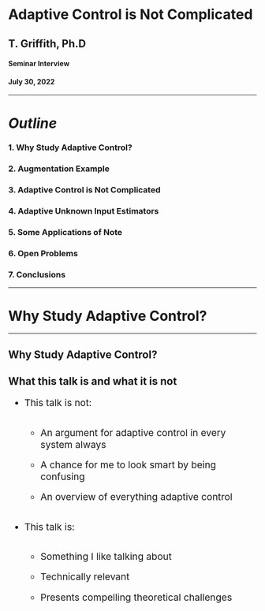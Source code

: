 <!-- .slide: data-background="#003C71" class="dark" -->

# Adaptive Control is Not Complicated

## T. Griffith, Ph.D
#### Seminar Interview

#### July 30, 2022

---

<!-- .slide: data-background="#ffffff" class="light" -->
# ***Outline***

### 1. Why Study Adaptive Control?
### 2. Augmentation Example
### 3. Adaptive Control is Not Complicated
### 4. Adaptive Unknown Input Estimators
### 5. Some Applications of Note
### 6. Open Problems
### 7. Conclusions 


---
<!-- .slide: data-background="#003C71" class="dark" -->

# Why Study Adaptive Control?



---

<section>
<h1> Why Study Adaptive Control? </h1>
<h2> What this talk is and what it is not</h2>
<style>
.vertical-center {
  min-height: 100%;  /* Fallback for browsers do NOT support vh unit */
  min-height: 100vh; /* These two lines are counted as one :-)       */

  display: flex;
  align-items: center;
}

.reveal blockquote {
text-align: center;
width: 65%;
border: solid;
box-shadow: none;
background: #eaeaea;
}

.container{
    display: flex;
}
.col{
    flex: 1;
}
</style>

<div class="container vertical-center">

<div class="col">

<ul style="font-size:2vw">
<li style="padding-bottom:0.9em"> This talk is not:</li>
<ul>
  <li style="padding-bottom:0.9em"> An argument for adaptive control in every system always</li>
  <li style="padding-bottom:0.9em"> A chance for me to look smart by being confusing</li>
  <li style="padding-bottom:0.9em"> An overview of everything adaptive control</li>
  </ul>
</ul> 
</div>



<div class="col">
<ul style="font-size:2vw">
<li style="padding-bottom:0.9em"> This talk is:</li>
<ul>
  <li style="padding-bottom:0.9em"> Something I like talking about</li>
  <li style="padding-bottom:0.9em"> Technically relevant</li>
  <li style="padding-bottom:0.9em"> Presents compelling theoretical challenges</li>
  </ul>
</ul> 



</div>
</div>
</section>

<section>
<h1> Why Study Adaptive Control? </h1>
<h2> Some perspectives </h2>
<style>
.vertical-center {
  min-height: 100%;  /* Fallback for browsers do NOT support vh unit */
  min-height: 100vh; /* These two lines are counted as one :-)       */

  display: flex;
  align-items: center;
}

.reveal blockquote {
text-align: center;
width: 65%;
border: solid;
box-shadow: none;
background: #eaeaea;
}

.container{
    display: flex;
}
.col{
    flex: 1;
}
</style>

<div class="container vertical-center">

<div class="col">

<ul style="font-size:1.5vw">
<li style="padding-bottom:0.9em">Classical vs. stochastic vs. adaptive control </li>
<li style="padding-bottom:0.9em"> Flight and Space Structure Needs:</li>
<ul>
  <li style="padding-bottom:0.9em"> Operating in a poorly known environment</li>
  <li style="padding-bottom:0.9em"> Are experiments equivalent to actual operation?</li>
  <li style="padding-bottom:0.9em"> Many degrees of freedom</li>
  <li style="padding-bottom:0.9em"> Highly oscillatory</li>
  <li style="padding-bottom:0.9em"> Finite element models are only as good as the physics</li>
  <li style="padding-bottom:0.9em"> Changing situations: takeoff, deployment, landing</li>
  <li style="padding-bottom:0.9em"> Control schemes based on reduced order models </li>
  </ul>
  <li style="padding-bottom:0.9em"> <strong><em>Greatly emphasizes local vs. global, linear vs. nonlinear thinking </em></strong></li>
</ul> 
</div>



<div class="col">

<figure>
  <img src="img/seminar/gambling.png" alt="Trulli" width="800">
  <figcaption> Gambling in function space from [<a href="https://ntrs.nasa.gov/citations/19900011756">1</a>].</figcaption>
</figure>



</div>
</div>
</section>

<section>
<h1> Why Study Adaptive Control? </h1>
<h2> Defining an adaptive system</h2>
<style>
.vertical-center {
  min-height: 100%;  /* Fallback for browsers do NOT support vh unit */
  min-height: 100vh; /* These two lines are counted as one :-)       */

  display: flex;
  align-items: center;
}

.container{
    display: flex;
}
.col{
    flex: 1;
}
</style>

<div class="container vertical-center">

<div class="col">

<ul style="font-size:2vw">
<li style="padding-bottom:0.9em">Conceptually: </li>
<ul>
  <li style="padding-bottom:0.9em"> A system with knowledge of its performance and the potency to improve it.</li>
  </ul>
  <li style="padding-bottom:0.9em"> OR, more mathematically</li>
  <ul>
<blockquote>A map $\mathcal{J}$ from $\mathcal{S}_r$ to $\mathcal{P}$ ($\mathcal{J}: \mathcal{S}_r \rightarrow \mathcal{P}$) with range $\mathcal{J}(\mathcal{S}) \subseteq \mathcal{P}_A$</blockquote>
  <li style="padding-bottom:0.9em">Remark: All systems are adaptive in this definition with respect to some $\mathcal{S}_r$ and $\mathcal{P}_A$  </li>
</ul> 
</div>



<div class="col">

<figure>
  <img src="img/seminar/aMAP.png" alt="Trulli" width="800">
  <figcaption>L. Zadeh, "Optimality and non-scalar-valued performance criteria [<a href="https://ieeexplore.ieee.org/abstract/document/1105511">2</a>].</figcaption>
</figure>



</div>
</div>
</section>


---
<!-- .slide: data-background="#003C71" class="dark" -->

# Augmentation example



---

<section>
<h1> Augmentation example </h1>
<h2> Recovering $\mathcal{P}_A$</h2>
<style>
.vertical-center {
  min-height: 100%;  /* Fallback for browsers do NOT support vh unit */
  min-height: 100vh; /* These two lines are counted as one :-)       */

  display: flex;
  align-items: center;
}

.container{
    display: flex;
}
.col{
    flex: 1;
}
</style>

<div class="container vertical-center">

<div class="col">

<ul style="font-size:1.5vw">
<li style="padding-bottom:0.9em">Double integrator: </li>
<ul>
  <li style="padding-bottom:0.9em"> $\dot{x} = Ax+Bu, \ y=Cx$</li>
  <li style="padding-bottom:0.9em"> $A=\begin{bmatrix} 0 & 1 \\\ 0 & 0 \end{bmatrix}$, $B=\begin{bmatrix} 0 \\\ 1 \end{bmatrix}$, $C=\begin{bmatrix} 1 &1 \end{bmatrix}$</li>
  <li style="padding-bottom:0.9em"> Min. phase with $Z(A,B,C) = -1$</li>
  </ul>
  <li style="padding-bottom:0.9em"> Separation principle controller:</li>
  <ul>
  <li style="padding-bottom:0.9em"> $u = G\hat{x}$</li>
  <li style="padding-bottom:0.9em"> $\dot{\hat{x}}=A\hat{x} +Bu + K(y - \hat{y})$</li>
  <li style="padding-bottom:0.9em"> $\hat{y}=C \hat{x}$</li>
  </ul>
  <li style="padding-bottom:0.9em"> With set gains:</li>
  <ul>
  <li style="padding-bottom:0.9em"> $\sigma(A+BG) = -1 \pm j \Rightarrow G=\begin{bmatrix} -2 & -2 \end{bmatrix}$</li>
  <li style="padding-bottom:0.9em"> $\sigma(A-KC) = -2 \pm j \Rightarrow K=\begin{bmatrix} -1 & 5 \end{bmatrix}^T$</li>
  </ul>
</ul> 
</div>



<div class="col">

<figure>
  <img src="img/seminar/static.gif" alt="Trulli" width="600">
  <figcaption>Separation principle controller is stable.</figcaption>
</figure>



</div>
</div>
</section>

<section>
<h1> Augmentation example </h1>
<h2> Recovering $\mathcal{P}_A$</h2>
<style>
.vertical-center {
  min-height: 100%;  /* Fallback for browsers do NOT support vh unit */
  min-height: 100vh; /* These two lines are counted as one :-)       */

  display: flex;
  align-items: center;
}

.container{
    display: flex;
}
.col{
    flex: 1;
}
</style>

<div class="container vertical-center">

<div class="col">

<ul style="font-size:1.5vw">
<li style="padding-bottom:0.9em">But <em><strong>suppose $A$ became $\tilde{A}$:</em></strong></li>
<ul>
  <li style="padding-bottom:0.9em"> $\dot{x} = \tilde{A}x+Bu, \ y=Cx$</li>
  <li style="padding-bottom:0.9em"> $\tilde{A}=\begin{bmatrix} 0 & 1 \\\ 0 & \color{red} 3 \end{bmatrix}$, $B=\begin{bmatrix} 0 \\\ 1 \end{bmatrix}$, $C=\begin{bmatrix} 1 &1 \end{bmatrix}$</li>
  <li style="padding-bottom:0.9em"> Min. phase with $Z(A,B,C) = -1$</li>
  </ul>
  <li style="padding-bottom:0.9em"> Separation principle controller:</li>
  <ul>
  <li style="padding-bottom:0.9em"> $u = G\hat{x}$</li>
  <li style="padding-bottom:0.9em"> $\dot{\hat{x}}=A\hat{x} +Bu + K(y - \hat{y})$</li>
  <li style="padding-bottom:0.9em"> $\hat{y}=C \hat{x}$</li>
  </ul>
  <li style="padding-bottom:0.9em"> With set gains:</li>
  <ul>
  <li style="padding-bottom:0.9em"> $\sigma(\tilde{A}+BG) = 0.5 \pm 1.3j \Rightarrow G=\begin{bmatrix} -2 & -2 \end{bmatrix}$</li>
  <li style="padding-bottom:0.9em"> $\sigma(\tilde{A}-KC) = -0.5 \pm 2.7j \Rightarrow K=\begin{bmatrix} 4 & 5 \end{bmatrix}^T$</li>
  </ul>
</ul> 
</div>



<div class="col">

<figure>
  <img src="img/seminar/static_bad.gif" alt="Trulli" width="800">
  <figcaption>Perturbed separation principle controller is not stable.</figcaption>
</figure>



</div>
</div>
</section>

<section>
<h1> Augmentation example </h1>
<h2> Recovering $\mathcal{P}_A$</h2>
<style>
.vertical-center {
  min-height: 100%;  /* Fallback for browsers do NOT support vh unit */
  min-height: 100vh; /* These two lines are counted as one :-)       */

  display: flex;
  align-items: center;
}

.container{
    display: flex;
}
.col{
    flex: 1;
}
</style>

<div class="container vertical-center">

<div class="col">

<ul style="font-size:1.5vw">
<li style="padding-bottom:0.9em">But suppose $A$ became $\tilde{A}$ and <em><strong>I have augmented the system with an adaptive outer loop:</em></strong></li>
<ul>
  <li style="padding-bottom:0.9em"> $\dot{x} = \tilde{A}x+Bu, \ y=Cx$</li>
  <li style="padding-bottom:0.9em"> $\tilde{A}=\begin{bmatrix} 0 & 1 \\\ 0 & \color{red} 3 \end{bmatrix}$, $B=\begin{bmatrix} 0 \\\ 1 \end{bmatrix}$, $C=\begin{bmatrix} 1 &1 \end{bmatrix}$</li>
  <li style="padding-bottom:0.9em"> Min. phase with $Z(A,B,C) = -1$</li>
  </ul>
  <li style="padding-bottom:0.9em"> Adaptive separation principle controller:</li>
  <ul>
  <li style="padding-bottom:0.9em"> $u = G\hat{x} + G_A y$</li>
  <li style="padding-bottom:0.9em"> $\dot{\hat{x}}=A\hat{x} +Bu + K(y - \hat{y})$</li>
  <li style="padding-bottom:0.9em"> $\hat{y}=C \hat{x}$</li>
  </ul>
  <li style="padding-bottom:0.9em"> With same set gains and adaptive law:</li>
  <ul>
  <li style="padding-bottom:0.9em"> $\dot{G}_A = -y y^T \sigma, \ \sigma>0$</li>
  </ul>
</ul> 
</div>



<div class="col">

<figure>
  <img src="img/seminar/static_aug.gif" alt="Trulli" width="800">
  <figcaption>Adaptive separation principle controller is stable.</figcaption>
</figure>



</div>
</div>
</section>

<section>
<h1> Augmentation example </h1>
<h2> Recovering $\mathcal{P}_A$</h2>
<style>
.vertical-center {
  min-height: 100%;  /* Fallback for browsers do NOT support vh unit */
  min-height: 100vh; /* These two lines are counted as one :-)       */

  display: flex;
  align-items: center;
}

.container{
    display: flex;
}
.col{
    flex: 1;
}
</style>

<div class="container vertical-center">

<div class="col">

<ul style="font-size:2vw">
<li style="padding-bottom:0.9em">Does this happen with gain scheduled controllers?</li>
<li style="padding-bottom:0.9em">We treated a significant constant perturbation adaptively</li>
<li style="padding-bottom:0.9em">Remark: Adaptive controllers are especially good at handling significant, slower disturbances</li>
<ul>
  <li style="padding-bottom:0.9em"> Robust controllers are especially good at small, fast disturbances</li>
  <li style="padding-bottom:0.9em"> $\therefore$ <em><strong> we should generally consider the adaptive augmentation of robust controllers.</em></strong></li>
  </ul>
</ul> 
</ul> 
</div>



<div class="col">

<figure>
  <img src="img/seminar/step_re_pert_adapt.png" alt="Trulli" width="800">
  <figcaption>Adaptive separation principle controller is stable.</figcaption>
</figure>



</div>
</div>
</section>

---

<!-- .slide: data-background="#003C71" class="dark" -->

# Adaptive Control is not Complicated



---

<section>
<h1> Adaptive Control is not Complicated </h1>
<style>
.vertical-center {
  min-height: 100%;  /* Fallback for browsers do NOT support vh unit */
  min-height: 100vh; /* These two lines are counted as one :-)       */

  display: flex;
  align-items: center;
}

.container{
    display: flex;
}
.col{
    flex: 1;
}
</style>


<ul style="font-size:2vw">
<li style="padding-bottom:0.9em">Given:</li>
<ul>
  <li style="padding-bottom:0.9em"> $ \begin{cases} \dot{x} &= Ax+Bu \\\ y&=Cx \end{cases}$</li>
  <li style="padding-bottom:0.9em"> $(A,B,C)$ ctrb/obsv (i.e. <em><strong>minimal</em></strong> description of $P(s)=C(sI-A)^{-1}B$)</li>
  </ul>
<li style="padding-bottom:0.9em">Recall Kimura-Davison sufficient conditions:</li>
<ul>
  <li style="padding-bottom:0.9em"> $M \equiv \text{rank }  B = \text{rank } C = M$ (square)</li>
  <li style="padding-bottom:0.9em"> $(A,B,C)$ ctrb/obsv</li>
  <li style="padding-bottom:0.9em"> $M+P>N=\dim x$</li>
  <ul>
  <li style="padding-bottom:0.9em"> `$\exists G_{\ast} \ni \sigma(A+BG_{\ast}C)$` that assigns pole locations arbitrarily</li>
  </ul>
  </ul>
</ul> 

</section>

<section>
<h1> Adaptive Control is not Complicated </h1>
<style>
.vertical-center {
  min-height: 100%;  /* Fallback for browsers do NOT support vh unit */
  min-height: 100vh; /* These two lines are counted as one :-)       */

  display: flex;
  align-items: center;
}

.container{
    display: flex;
}
.col{
    flex: 1;
}
</style>

<ul style="font-size:1.75vw">
  <li style="padding-bottom:0.9em"> Sufficient conditions for arb. pole placement but we must <em><strong>know</em></strong> $(A,B,C)$ in detail to find `$G_*$`!</li>
  <li style="padding-bottom:0.9em"> This can be onerous, but if `$G_*$` exists, the system is called output feedback stabilizable</li>
<li style="padding-bottom:0.9em">Ex:</li>
<ul>
  <li style="padding-bottom:0.9em"> $A = \begin{bmatrix} 0 & 1 \\\ 0 & 0 \end{bmatrix}$, $B = \begin{bmatrix} 0 \\\ 1  \end{bmatrix}$, $C = \begin{bmatrix} 1 & \varepsilon \end{bmatrix}$</li>
  <li style="padding-bottom:0.9em">With `$G_\ast=-g$`, $A+BGC = \begin{bmatrix} 0 & 1 \\\ -g & -g\varepsilon \end{bmatrix}$</li>
  <li style="padding-bottom:0.9em"> $\det (\lambda I -A_c) = \lambda^2 + g\varepsilon \lambda + g$ </li>
  <li style="padding-bottom:0.9em"> $\therefore$ output feedback stabilizable when $\varepsilon > 0$ only!</li>
  <ul>
  <li style="padding-bottom:0.9em"> Note: $\exists P>0 \ni A_c^T P + P A_c = -Q>0$</li>
  </ul>
  </ul>
</ul> 


</section>


<section>
<h1> Adaptive Control is not Complicated </h1>
<h3> Adaptive Regulator using Output Feedback Only</h3>
<style>
.vertical-center {
  min-height: 100%;  /* Fallback for browsers do NOT support vh unit */
  min-height: 100vh; /* These two lines are counted as one :-)       */

  display: flex;
  align-items: center;
}

.container{
    display: flex;
}
.col{
    flex: 1;
}
</style>

<div class="container vertical-center">

<div class="col">

<ul style="font-size:2vw">
  <li style="padding-bottom:0.9em"> Plant: $ \begin{cases} \dot{x} &= Ax+Bu \\\ y&=Cx \end{cases}$ (square)</li>
  <li style="padding-bottom:0.9em"> Regulator: $ \begin{cases} u &= Gy \\\ \dot{G}&=-yy^T \sigma \end{cases}$</li>
  <li style="padding-bottom:0.9em"> Let `$G \equiv G_\ast + \Delta G$`. Closed loop system is:</li>
  <ul>
  <li style="padding-bottom:0.9em"> `$\begin{cases} \dot{x} &= \underbrace{(A+BG_{\ast} C)}_{A_c} x+ B \underbrace{\Delta G y}_{w}  \\\ y&=Cx \\\ \Delta \dot{G} &= \dot{G}= -y y^T\sigma, \ \sigma>0 \end{cases}$`</li>
  </ul>
</ul> 
</div>


<div class="col">

<figure>
  <img src="img/seminar/reg_diag.png" alt="Trulli" width="800">
  <figcaption>Adaptive regulator architecture.</figcaption>
</figure>



</div>
</div>
</section>

<section>
<h1> Adaptive Control is not Complicated </h1>
<h3> Lyapunov Stability Argument</h3>
<style>
.vertical-center {
  min-height: 100%;  /* Fallback for browsers do NOT support vh unit */
  min-height: 100vh; /* These two lines are counted as one :-)       */

  display: flex;
  align-items: center;
}

.container{
    display: flex;
}
.col{
    flex: 1;
}
</style>

<div class="container vertical-center">

<div class="col">

<ul style="font-size:2vw">
  <li style="padding-bottom:0.9em"> If a scalar function $V(x,t)$ satisfies</li>
  <ul>
  <li style="padding-bottom:0.9em"> function is lower bounded</li>
  <li style="padding-bottom:0.9em"> Time derivative $\dot{V}(x,t)$ is negative semidefinite: $\sigma \big(\dot{V}(x,t) \big)\leq 0$</li>
  <li style="padding-bottom:0.9em"> Time derivative $\dot{V}(x,t)$ is uniformly continuous in $t$: derivative is bounded</li>
  </ul>
  <li style="padding-bottom:0.9em"> Then $\lim_{t \rightarrow \infty} \dot{V}(x,t)=0$</li>
  <li style="padding-bottom:0.9em"> and we have a theoretical stability guarantee.</li>
</ul> 
</div>


<div class="col">

<figure>
  <img src="img/seminar/lyap.png" alt="Trulli" width="500">
  <figcaption>Example Lyapunov candidate function</figcaption>
</figure>



</div>
</div>
</section>


<section>
<h1> Adaptive Control is not Complicated </h1>
<h3> Lyapunov Stability Argument</h3>
<style>
.vertical-center {
  min-height: 100%;  /* Fallback for browsers do NOT support vh unit */
  min-height: 100vh; /* These two lines are counted as one :-)       */

  display: flex;
  align-items: center;
}

.container{
    display: flex;
}
.col{
    flex: 1;
}
</style>

<div class="container vertical-center">



<div class="col">

<ul>
<li style="padding-bottom:0.9em">Here, $P$ from $A\_c^{T} P + PA\_c = -Q$ yields a quadratic, lower bounded function</li>
  <ul>
  <li style="padding-bottom:0.9em">`$\begin{equation} \frac{\lambda_{\text{min}}(P)}{2} ||x||^2 \leq V_1(x) \equiv \frac{1}{2} x^\ast P x \leq \frac{\lambda_{\text{max}}(P)}{2} ||x||^2 \end{equation}$`</li>
  <li style="padding-bottom:0.9em">which meets our first requirement.</li>
  </ul>
  <li style="padding-bottom:0.9em">Notice</li>
  <ul>
  <li style="padding-bottom:0.9em">`$\begin{align} \dot{V}_1(x) \equiv \triangle V_{1} \dot{x} &= x^* P [A_c x +Bw] \\\ &=x^* PA_c x + x^* PB w \\\ &\leq -\frac{1}{2}x^*Qx+ x^* C^* w \\\ &\leq -1/2 \lambda_{\text{min}}(Q) ||x||^2 +(y,w)  \end{align}$`</li>
  <li style="padding-bottom:0.9em">which may or may not be negative semidefinite, but is bound.</li>
  </ul>
</ul> 

</div>


<div class="col">

<figure>
  <img src="https://tdgriffith.github.io/assets/images/James_Joseph_Sylvester.jpg" alt="Trulli" width="300">
  <figcaption>James Joseph Sylvester</figcaption>
</figure>



</div>
</div>
</section>

<section>
<h1> Adaptive Control is not Complicated </h1>
<h3> Lyapunov Stability Argument</h3>
<style>
.vertical-center {
  min-height: 100%;  /* Fallback for browsers do NOT support vh unit */
  min-height: 100vh; /* These two lines are counted as one :-)       */

  display: flex;
  align-items: center;
}

.container{
    display: flex;
}
.col{
    flex: 1;
}
</style>

<div class="container vertical-center">



<div class="col">

<ul>
  <li style="padding-bottom:0.9em">`$\begin{align} \dot{V}_1(x) \leq -1/2 \lambda_{\text{min}}(Q) ||x||^2 +(y,w)  \end{align}$`</li>
  <ul><li style="padding-bottom:0.9em">which may or may not be negative semidefinite, but is bound.</li>
  </ul>
  <li style="padding-bottom:0.9em">However, we have not checked the stability of the adaptive gain $G$</li>
  <ul><li style="padding-bottom:0.9em">Consider `$V_2(\Delta G) \equiv \frac{1}{2}\text{tr}(\Delta G \sigma^{-1} \Delta G^*)$`</li>
  <li style="padding-bottom:0.9em">`$\begin{align} \dot{V}_2 &= \text{tr}(\Delta \dot{G} \sigma^{-1} \Delta G^*) \\\ &= \text{tr}(-yy^* \sigma \sigma^{-1} \Delta G^*) \\\ &= -\text{tr}(y \underbrace{y^* \Delta G^*}_{w^*}) = -\text{tr}(w^* y) \ \text{scalar!}\\\ &=-(y,w) \end{align}$`</li>
  </ul>
</ul> 

</div>


<div class="col">
<ul>
  <li style="padding-bottom:0.9em">Which "conveniently" yields:</li>
  <ul><li style="padding-bottom:0.9em">`$\begin{align}\dot{V}(x,\Delta G, t)&=\dot{V}_1(x,t)+ \dot{V}_2(\Delta G, t) \\\ &\leq -1/2 \lambda_{\text{min}}(Q) ||x||^2 +(y,w)-(y,w) \\\ &\leq -1/2 \lambda_{\text{min}}(Q) ||x||^2  \end{align}$`</li>
  </ul>
  <li style="padding-bottom:0.9em">Since $x,G$ are now bound, composite system is bound. $V$ is negative semidefinite. Therefore, by Lyapunov, $x \Rightarrow 0$.</li>
</ul> 



</div>
</div>
</section>

<section>
<h1> Augmentation example </h1>
<h2> Double integrator example</h2>
<style>
.vertical-center {
  min-height: 100%;  /* Fallback for browsers do NOT support vh unit */
  min-height: 100vh; /* These two lines are counted as one :-)       */

  display: flex;
  align-items: center;
}

.container{
    display: flex;
}
.col{
    flex: 1;
}
</style>

<div class="container vertical-center">

<div class="col">

<ul style="font-size:1.5vw">
<li style="padding-bottom:0.9em">Returning to our double integrator example:</em></strong></li>
<ul>
  <li style="padding-bottom:0.9em"> $\dot{x} = \tilde{A}x+Bu, \ y=Cx$</li>
  <li style="padding-bottom:0.9em"> $\tilde{A}=\begin{bmatrix} 0 & 1 \\\ 0 & 0 \end{bmatrix}$, $B=\begin{bmatrix} 0 \\\ 1 \end{bmatrix}$, $C=\begin{bmatrix} 1 &1 \end{bmatrix}$</li>
  </ul>
  <li style="padding-bottom:0.9em"> Adaptive regulator:</li>
  <ul>
  <li style="padding-bottom:0.9em"> $u = G y$</li>
  </ul>
  <li style="padding-bottom:0.9em"> With adaptive law:</li>
  <ul>
  <li style="padding-bottom:0.9em"> $\dot{G} = -y y^T \sigma, \ \sigma>0$</li>
  </ul>
</ul> 
</div>



<div class="col">

<figure>
  <img src="img/seminar/reg_integ.gif" alt="Trulli" width="800">
  <figcaption>Adaptive controller is stable.</figcaption>
</figure>



</div>
</div>
</section>

<section>
<h1> Augmentation example </h1>
<h2> Double integrator example</h2>
<style>
.vertical-center {
  min-height: 100%;  /* Fallback for browsers do NOT support vh unit */
  min-height: 100vh; /* These two lines are counted as one :-)       */

  display: flex;
  align-items: center;
}

.container{
    display: flex;
}
.col{
    flex: 1;
}
</style>

<div class="container vertical-center">

<div class="col">

<ul style="font-size:1.5vw">
<li style="padding-bottom:0.9em">Returning to our double integrator example:</em></strong></li>
<ul>
  <li style="padding-bottom:0.9em"> $\dot{x} = \tilde{A}x+Bu, \ y=Cx$</li>
  <li style="padding-bottom:0.9em"> $\tilde{A}=\begin{bmatrix} 0 & 1 \\\ 0 & 3 \end{bmatrix}$, $B=\begin{bmatrix} 0 \\\ 1 \end{bmatrix}$, $C=\begin{bmatrix} 1 &1 \end{bmatrix}$</li>
  </ul>
  <li style="padding-bottom:0.9em"> Adaptive regulator:</li>
  <ul>
  <li style="padding-bottom:0.9em"> $u = G y$</li>
  </ul>
  <li style="padding-bottom:0.9em"> With adaptive law:</li>
  <ul>
  <li style="padding-bottom:0.9em"> $\dot{G} = -y y^T \sigma, \ \sigma>0$</li>
  </ul>
</ul> 
<blockquote>  Achieve exponential stability with exactly the same controller!</blockquote>
</div>



<div class="col">

<figure>
  <img src="img/seminar/reg_int3.gif" alt="Trulli" width="800">
  <figcaption>Same controller is stable for a different plant.</figcaption>
</figure>



</div>
</div>
</section>






---


<!-- .slide: data-background="#003C71" class="dark" -->

# Adaptive Unknown Input Estimators



---



<section>
<h1> Adaptive Unknown Input Estimators </h1>
<h2> Estimator overview </h2>
<style>
.vertical-center {
  min-height: 100%;  /* Fallback for browsers do NOT support vh unit */
  min-height: 100vh; /* These two lines are counted as one :-)       */

  display: flex;
  align-items: center;
}

.container{
    display: flex;
}
.col{
    flex: 1;
}
</style>

<div class="container vertical-center">

<div class="col">

<ul style="font-size:1.5vw">
<li style="padding-bottom:0.9em">Three significant uncertainties</li>
<ul>
  <li style="padding-bottom:0.9em"> Input $u$ is unknown, external, deterministic</li>
  <li style="padding-bottom:0.9em"> State matrix $A$ may have uncertainty</li>
  <li style="padding-bottom:0.9em"> Known, Lipschitz nonlinear internal dynamics $g(x)$</li>
  </ul>
<li ><strong><em>Can we synthesize $u$ and correct $A$?</em></strong></li>
</ul> 
</div>



<div class="col">

\begin{aligned}
    \dot{x}&=Ax+g(x)+Bu\\\
    y&=Cx
\end{aligned}



</div>
</div>
</section>


<section>
<h1> Adaptive Unknown Input Estimators </h1>
<h2> Modeling unknown inputs </h2>
<style>
.vertical-center {
  min-height: 100%;  /* Fallback for browsers do NOT support vh unit */
  min-height: 100vh; /* These two lines are counted as one :-)       */

  display: flex;
  align-items: center;
}

.container{
    display: flex;
}
.col{
    flex: 1;
}
</style>

<div class="container vertical-center">

<div class="col">

<ul>
<li style="padding-bottom:0.9em">Approximate input space $\mathbb{U}$</li>
  <ul>
  <li style="padding-bottom:0.9em">$\hat{u}=\sum_{i=1}^{N} c_i f_i(t)$</li></ul>
<li style="padding-bottom:0.9em" style="padding-bottom:0.9em">Persistent Inputs</dt>
<ul>
  <li style="padding-bottom:0.9em">$\dot{z}_u=F_u z_u$</li>
  <li style="padding-bottom:0.9em">$\hat{u}=\Theta_u z_u$</li>
  <li style="padding-bottom:0.9em">$F_u = \begin{bmatrix} 0 & 1 & 0 \\\ -\omega^2 & 0 & 0 \\\ 0 & 0 & 0 \end{bmatrix}$</li>
  </ul>
</ul> 
</div>



<div class="col">

<figure>
  <img src="img/acc/uhat.gif" alt="Trulli" height="600">
</figure>


</div>
</div>

</section>

<section>
<h1> Adaptive Unknown Input Estimators </h1>
<h2> Architecture and estimator error </h2>
<style>
.vertical-center {
  min-height: 100%;  /* Fallback for browsers do NOT support vh unit */
  min-height: 100vh; /* These two lines are counted as one :-)       */

  display: flex;
  align-items: center;
}

.container{
    display: flex;
}
.col{
    flex: 1;
}
</style>

<div class="container vertical-center">

<div class="col">

<figure>
  <img src="img/acc/adapt_est_weak.png" alt="Trulli" height="600">
</figure>
</div>



<div class="col">

Recover $A$ with adaptive scheme
`$$ A \equiv A_m +B L_{*} C $$`
`$$ \dot{L} = -e_y y^* \gamma_e; \ \gamma_e > 0 $$`
<br>
Error dynamics

`$$ \dot{e}=(\bar{A}+\bar{K} \bar{C})e+\bar{B} \Delta L y +\varepsilon \Delta g $$`

`$$ \begin{bmatrix} \dot{e}_x \\\ \dot{e}_z \end{bmatrix} = \underbrace{\begin{bmatrix} A_m+K_x C & B \Theta_u \\\ K_u C & F \end{bmatrix}}_\text{$\bar{A}_c$} \begin{bmatrix} e_x \\\ e_z \end{bmatrix} +\begin{bmatrix} B \\\ 0 \end{bmatrix} w +\varepsilon\begin{bmatrix} g(\hat{x})-g(x) \\\ 0 \end{bmatrix}$$`



</div>



</section>

<section>
<h1> Adaptive Unknown Input Estimators </h1>
<h2> Architecture and estimator error </h2>
<style>
.vertical-center {
  min-height: 100%;  /* Fallback for browsers do NOT support vh unit */
  min-height: 100vh; /* These two lines are counted as one :-)       */

  display: flex;
  align-items: center;
}

.container{
    display: flex;
}
.col{
    flex: 1;
}
</style>

<div class="container vertical-center">

<div class="col">

 <ul>
  <li style="padding-bottom:0.5em">ASD plant dynamics</li>
<ul>
<li style="padding-bottom:0.5em">`$\bar{A}_c^* \bar{P} + \bar{P} \bar{A}_c = -\bar{Q}$`</li>
<li style="padding-bottom:0.5em">`$\bar{P}\bar{B}=\bar{C}^*$`</li>
</ul>
  <li style="padding-bottom:0.5em">$A$ Hurwitz</li>
  <li style="padding-bottom:0.5em">Bounded `$L_{*}$`</li>
  </ul>
</div>

<div class="col">
<ul>
 <li style="padding-bottom:0.5em">Error in state and input converges to zero
    <ul>
      <li style="padding-bottom:0.5em">`$V(e,\Delta L) = \frac{1}{2}e^*\bar{P}e+\frac{1}{2}\text{tr}(\Delta L \gamma_e^{-1} \Delta L^*)$`</li>
      <li style="padding-bottom:0.5em">`$\dot{V}(e, \Delta L)\leq -\Big(\underbrace{\frac{1}{2}\lambda_{\text{min}}(\bar{Q})-\varepsilon \mu\lambda_{\text{max}}(\bar{P})}_{\bar{\alpha}>0}\Big)||e||^2$`</li>
    </ul>
  </li>
</ul> 
<br>
<p> `\begin{align} 0<\varepsilon <\frac{\lambda_{\text{min}}(\bar{Q})}{2 \mu \lambda_{\text{max}}(\bar{P})}\Longleftrightarrow \bar{\alpha}>0. \end{align}`</p>



</div>





</section>

---


<!-- .slide: data-background="#ffffff" class="light" -->

<section>

<h1> Illustrative example</h1>
<style>
.vertical-center {
  min-height: 100%;  /* Fallback for browsers do NOT support vh unit */
  min-height: 100vh; /* These two lines are counted as one :-)       */

  display: flex;
  align-items: center;
}

.container{
    display: flex;
}
.col{
    flex: 1;
}
</style>

<div class="container vertical-center">

<div class="col">
\begin{align}
\dot{x}&=A_m x+\varepsilon g(x)+Bu\\\
&=\begin{bmatrix}
-4 &1 &2\\\
-1 & -1 & 1\\\
-1 & 1 &-1 
\end{bmatrix}x+ \sin(x)+B u \\\
y&=Cx
\end{align}

</div>



<div class="col">
\begin{align}
\dot{x}&=A x+\varepsilon g(x)+Bu\\\
&=\begin{bmatrix}
-2.86 &1 &4.7\\\
1.8 & -1 & 6.7\\\
-9 & 1 &-1 7.2
\end{bmatrix}x+ \sin(x)+B u \\\
y&=Cx
\end{align}
<br>

</div>

</div>

<br>
`\begin{align}
L*=\begin{bmatrix}
-8 & 1\\\
2 & -7
\end{bmatrix}
\end{align}`


`\begin{align}
u_1(t)&=c_{11} \sin(2t)+ c_{12} \cos(2t) + c_{13} \sin(7t) + c_{14} \cos(7t)
\end{align}`
`\begin{align}
u_2(t)&=c_{11} +c_{22}t+c_{23}t^2+c_{24}t^3
\end{align}`

</section>



<section>

<h1> Illustrative example</h1>
<h3> Both the state error and the input error converge simultaneously </h3>
<style>
.vertical-center {
  min-height: 100%;  /* Fallback for browsers do NOT support vh unit */
  min-height: 100vh; /* These two lines are counted as one :-)       */

  display: flex;
  align-items: center;
}

.container{
    display: flex;
}
.col{
    flex: 1;
}
</style>

<div class="container vertical-center">

<div class="col">
<figure>
  <img src="img/acc/ex_converge2.gif" alt="Trulli" height="500">
</figure>
</div>



<div class="col">
<figure>
  <img src="img/acc/eu_converge.gif" alt="Trulli" height="500">
</figure>

</div>

</div>

</section>

<section>

<h1> Illustrative example</h1>
<h3> provided $\epsilon$ is not too great </h3>
<p> `$0 < \epsilon < \frac{\lambda_{\min}(\bar{Q})}{2 \mu \lambda_{\max}(\bar{P})}$` </p>
<style>
.vertical-center {
  min-height: 100%;  /* Fallback for browsers do NOT support vh unit */
  min-height: 100vh; /* These two lines are counted as one :-)       */

  display: flex;
  align-items: center;
}

.container{
    display: flex;
}
.col{
    flex: 1;
}
</style>

<div class="container vertical-center">

<div class="col">
<figure>
  <img src="img/acc/ex_sad_epsilon2.gif" alt="Trulli" height="500">
</figure>
</div>



<div class="col">
<figure>
  <img src="img/acc/eu_sad_epsilon3.gif" alt="Trulli" height="500">
</figure>

</div>

</div>

</section>

---

<section>

<h1> Application: Biomarker dynamics </h1>
<style>
.vertical-center {
  min-height: 100%;  /* Fallback for browsers do NOT support vh unit */
  min-height: 100vh; /* These two lines are counted as one :-)       */

  display: flex;
  align-items: center;
}

.container{
    display: flex;
}
.col{
    flex: 1;
}
</style>

<div class="container vertical-center">

<div class="col">


<h3> Kalman filtering </h3>
<figure>
  <img src="img/acc/square_noL.gif" alt="Trulli" height="750">
</figure>

</div>



<div class="col">

<h3> aUIO  </h3>
<figure>
  <img src="img/acc/square_L.gif" alt="Trulli" height="750">
</figure>



</div>

</div>

</section>

<section>

<h1> Application: Dynamic inversion for High Speed Projectile </h1>



<h3> Adaptive DI scheme </h3>
<figure>
  <img src="img/seminar/DI_scheme.png" alt="Trulli" width="1200">
</figure>
<p>Most sensitive to error in outer loop coefficients: `$\dot{Z}_\alpha^{-1}=e_{A_z} A_z \sigma$` </p>







</section>

<section>

<h1> Open problems: </h1>


<ul style="font-size:2vw">
<li style="padding-bottom:0.5em">Methods to certify flight critical systems not readily available</li>
<ul>
<li style="padding-bottom:0.5em">Existing validation methods are analogous but not immediate. </li>
<li style="padding-bottom:0.5em">Stability margins? Validation of closed loop performance?</li>
</ul> 







</section>

---

<!-- .slide: data-background="#003C71" class="dark" -->


<h3>We lived in a sloppy world,  </h3>
<h2> ***but we were precise, very precise.*** </h2>
<br>
<div style="text-align: right"> <small>- Carrying the Fire</small></div>